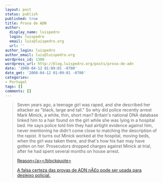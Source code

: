```yaml
---
layout: post
status: publish
published: true
title: Prova de ADN
author:
  display_name: luispedro
  login: luispedro
  email: luis@luispedro.org
  url: ''
author_login: luispedro
author_email: luis@luispedro.org
wordpress_id: 1300
wordpress_url: http://blog.luispedro.org/posts/prova-de-adn
date: '2008-04-12 01:09:01 -0700'
date_gmt: '2008-04-12 01:09:01 -0700'
categories:
- Portugal
tags: []
comments: []
---
```

<blockquote>Seven years ago, a teenage girl was raped, and she described her attacker as "black, large and tall." So why did police recently arrest Mark Minick, a white, thin, short man? Britain's national DNA database linked him to a hair found on the girl while she was lying in a hospital bed. He says police told him they had airtight evidence against him, never mentioning he didn't come close to matching the description of the rapist. It turns out Minick worked at the hospital, moving beds, when the girl was taken there, and that's how his hair may have gotten on her. Prosecutors dropped charges against Minick at trial, after he had spent several months on house arrest.</p>
<p><a href="http:&#47;&#47;reason.com&#47;brickbat&#47;show&#47;125919.html">Reason<&#47;a><&#47;blockquote></p>
<p>A falsa certeza das provas de ADN n&Atilde;&pound;o pode ser usada para desleixo policial.</p>
